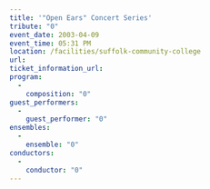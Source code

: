 ```yaml
---
title: '"Open Ears" Concert Series'
tribute: "0"
event_date: 2003-04-09
event_time: 05:31 PM
location: /facilities/suffolk-community-college
url: 
ticket_information_url: 
program: 
  -
    composition: "0"
guest_performers: 
  -
    guest_performer: "0"
ensembles: 
  -
    ensemble: "0"
conductors: 
  -
    conductor: "0"
---
```

